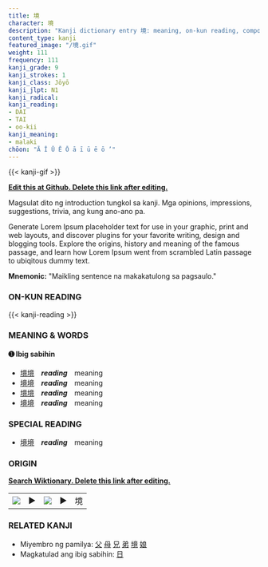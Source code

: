 ```yaml
---
title: 境
character: 境
description: "Kanji dictionary entry 境: meaning, on-kun reading, compounds, origin, related kanji"
content_type: kanji
featured_image: "/境.gif"
weight: 111
frequency: 111
kanji_grade: 9
kanji_strokes: 1
kanji_class: Jōyō
kanji_jlpt: N1
kanji_radical: 
kanji_reading: 
- DAI
- TAI
- oo-kii
kanji_meaning:
- malaki
chōon: "Ā Ī Ū Ē Ō ā ī ū ē ō ’"
---
```

[//]: # (Don't edit the line below. Kanji animated GIF code is automatically generated.)
{{< kanji-gif >}}

[//]: # (Edit below this line.)

**[Edit this at Github. Delete this link after editing.](https://github.com/tim0g/tim/tree/main/content/kanji/境/index.md)**

Magsulat dito ng introduction tungkol sa kanji. Mga opinions, impressions, suggestions, trivia, ang kung ano-ano pa.

Generate Lorem Ipsum placeholder text for use in your graphic, print and web layouts, and discover plugins for your favorite writing, design and blogging tools. Explore the origins, history and meaning of the famous passage, and learn how Lorem Ipsum went from scrambled Latin passage to ubiqitous dummy text.
 
**Mnemonic:** "Maikling sentence na makakatulong sa pagsaulo."

### ON-KUN READING

[//]: # (Don't edit the line below. ON-KUN READING code is automatically generated.)
{{< kanji-reading >}}

### MEANING & WORDS

#### ➊ **Ibig sabihin**
  - [境](../境)[境](../境)　***reading***　meaning
  - [境](../境)[境](../境)　***reading***　meaning
  - [境](../境)[境](../境)　***reading***　meaning
  - [境](../境)[境](../境)　***reading***　meaning

### SPECIAL READING
  - [境](../境)[境](../境)　***reading***　meaning

### ORIGIN

**[Search Wiktionary. Delete this link after editing.](https://wiktionary.org/wiki/境)**
<table class="kanji-table"><tr><td>
<img src="60px-境-bronze.svg.png">
</td><td>▶</td><td>
<img src="60px-境-oracle.svg.png">
</td><td>▶</td>
<td class="kanji-origin">境</td>
</tr></table>

### RELATED KANJI
- Miyembro ng pamilya: [父](../父) [母](../母) [兄](../兄) [弟](../弟) [境](../境) [娘](../娘)
- Magkatulad ang ibig sabihin: [日](../日)
